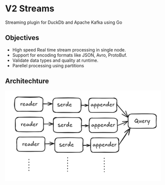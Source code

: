 # V2 Streams

Streaming plugin for DuckDb and Apache Kafka using Go

## Objectives
- High speed Real time stream processing in single node.
- Support for encoding formats like JSON, Avro, ProtoBuf.
- Validate data types and quality at runtime.
- Parellel processing using partitions


## Architechture
![alt text](https://github.com/Vignesh2308m/v2_streams/blob/main/imgs/architechture.png?raw=True)
